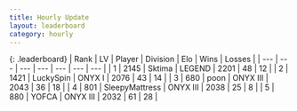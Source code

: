 ```yaml
---
title: Hourly Update
layout: leaderboard
category: hourly
---
```


{: .leaderboard}
| Rank | LV | Player | Division | Elo | Wins | Losses |
| --- | --- | --- | --- | --- | --- | --- |
| <span data-change="0">1</span> | 2145 | <span title="ID: 353063">Sktima</span> | LEGEND | <span data-change="0">2201</span> | <span data-change="0">48</span> | <span data-change="0">12</span> |
| <span data-change="0">2</span> | 1421 | <span title="ID: 498412">LuckySpin</span> | ONYX I | <span data-change="0">2076</span> | <span data-change="0">43</span> | <span data-change="0">14</span> |
| <span data-change="1">3</span> | 680 | <span title="ID: 540690">poon</span> | ONYX III | <span data-change="0">2043</span> | <span data-change="0">36</span> | <span data-change="0">18</span> |
| <span data-change="1">4</span> | 801 | <span title="ID: 153129">SleepyMattress</span> | ONYX III | <span data-change="0">2038</span> | <span data-change="0">25</span> | <span data-change="0">8</span> |
| <span data-change="-2">5</span> | 880 | <span title="ID: 650820">YOFCA</span> | ONYX III | <span data-change="-39">2032</span> | <span data-change="1">61</span> | <span data-change="3">28</span> |